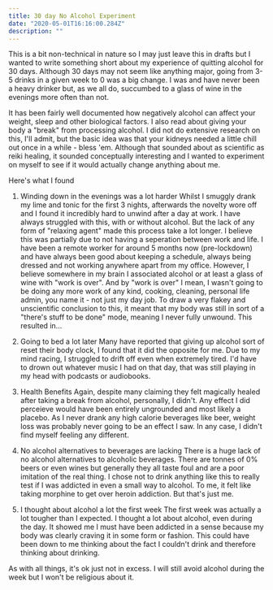 ```yaml
---
title: 30 day No Alcohol Experiment
date: "2020-05-01T16:16:00.284Z"
description: ""
---
```


This is a bit non-technical in nature so I may just leave this in drafts but I wanted to write something short about my experience of quitting alcohol for 30 days.
Although 30 days may not seem like anything major, going from 3-5 drinks in a given week to 0 was a big change. I was and have never been a heavy drinker but, as we all do, succumbed to a glass of wine in the evenings more often than not.

It has been fairly well documented how negatively alcohol can affect your weight, sleep and other biological factors. I also read about giving your body a "break" from processing alcohol. I did not do extensive research on this, I'll admit, but the basic idea was that your kidneys needed a little chill out once in a while - bless 'em.
Although that sounded about as scientific as reiki healing, it sounded conceptually interesting and I wanted to experiment on myself to see if it would actually change anything about me.

Here's what I found

1. Winding down in the evenings was a lot harder
Whilst I smuggly drank my lime and tonic for the first 3 nights, afterwards the novelty wore off and I found it incredibly hard to unwind after a day at work. I have always struggled with this, with or without alcohol. But the lack of any form of "relaxing agent" made this process take a lot longer. I believe this was partially due to not having a seperation between work and life. I have been a remote worker for around 5 months now (pre-lockdown) and have always been good about keeping a schedule, always being dressed and not working anywhere apart from my office. However, I believe somewhere in my brain I associated alcohol or at least a glass of wine with "work is over". And by "work is over" I mean, I wasn't going to be doing any more work of any kind, cooking, cleaning, personal life admin, you name it - not just my day job. To draw a very flakey and unscientific conclusion to this, it meant that my body was still in sort of a "there's stuff to be done" mode, meaning I never fully unwound. This resulted in...

2. Going to bed a lot later
Many have reported that giving up alcohol sort of reset their body clock, I found that it did the opposite for me. Due to my mind racing, I struggled to drift off even when extremely tired. I'd have to drown out whatever music I had on that day, that was still playing in my head with podcasts or audiobooks.

3. Health Benefits
Again, despite many claiming they felt magically healed after taking a break from alcohol, personally, I didn't. Any effect I did perceieve would have been entirely ungrounded and most likely a placebo. As I never drank any high calorie beverages like beer, weight loss was probably never going to be an effect I saw. In any case, I didn't find myself feeling any different.

4. No alcohol alternatives to beverages are lacking
There is a huge lack of no alcohol alternatives to alcoholic beverages. There are tonnes of 0% beers or even wines but generally they all taste foul and are a poor imitation of the real thing. I chose not to drink anything like this to really test if I was addicted in even a small way to alcohol. To me, it felt like taking morphine to get over heroin addiction. But that's just me.

5. I thought about alcohol a lot the first week
The first week was actually a lot tougher than I expected. I thought a lot about alcohol, even during the day. It showed me I must have been addicted in a sense because my body was clearly craving it in some form or fashion. This could have been down to me thinking about the fact I couldn't drink and therefore thinking about drinking.

As with all things, it's ok just not in excess. I will still avoid alcohol during the week but I won't be religious about it.
